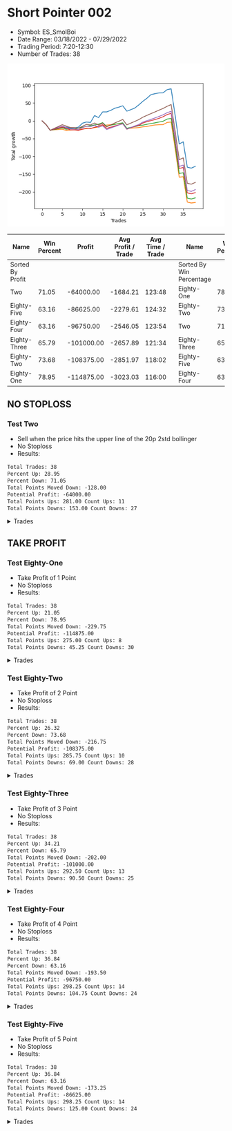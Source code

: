 # Short Pointer 002 
- Symbol: ES_SmolBoi
- Date Range: 03/18/2022 - 07/29/2022
- Trading Period: 7:20-12:30
- Number of Trades: 38

![Plot](ShortPointer002ES_SmolBoi.png)

| Name | Win Percent | Profit | Avg Profit / Trade | Avg Time / Trade |      | Name | Win Percent | Profit | Avg Profit / Trade | Avg Time / Trade |
| ---- | ----------- | ------ | ------------------ | ---------------- | ---- | ---- | ----------- | ------ | ------------------ | ---------------- |
| Sorted By <br> Profit | | | | | | Sorted By <br> Win Percentage ||||
| Two | 71.05 | -64000.00 | -1684.21 | 123:48 |     | Eighty-One | 78.95 | -114875.00 | -3023.03 | 116:00 |
| Eighty-Five | 63.16 | -86625.00 | -2279.61 | 124:32 |     | Eighty-Two | 73.68 | -108375.00 | -2851.97 | 118:02 |
| Eighty-Four | 63.16 | -96750.00 | -2546.05 | 123:54 |     | Two | 71.05 | -64000.00 | -1684.21 | 123:48 |
| Eighty-Three | 65.79 | -101000.00 | -2657.89 | 121:34 |     | Eighty-Three | 65.79 | -101000.00 | -2657.89 | 121:34 |
| Eighty-Two | 73.68 | -108375.00 | -2851.97 | 118:02 |     | Eighty-Five | 63.16 | -86625.00 | -2279.61 | 124:32 |
| Eighty-One | 78.95 | -114875.00 | -3023.03 | 116:00 |     | Eighty-Four | 63.16 | -96750.00 | -2546.05 | 123:54 |

## NO STOPLOSS

### Test Two
* Sell when the price hits the upper line of the 20p 2std bollinger
* No Stoploss
* Results:
```
Total Trades: 38
Percent Up: 28.95
Percent Down: 71.05
Total Points Moved Down: -128.00
Potential Profit: -64000.00
Total Points Ups: 281.00 Count Ups: 11
Total Points Downs: 153.00 Count Downs: 27
```

<details><summary>Trades</summary>

<code>In: 2022-03-18 12:13:00		Out: 2022-03-18 12:42:55		Total Position Time: 29:55		Total Move Down: -10.75		Total to Date: -10.75</code> <br />
<code>In: 2022-03-24 08:09:00		Out: 2022-03-24 08:38:55		Total Position Time: 29:55		Total Move Down: -15.75		Total to Date: -26.50</code> <br />
<code>In: 2022-03-25 11:34:00		Out: 2022-03-25 12:00:55		Total Position Time: 26:55		Total Move Down: 1.75		Total to Date: -24.75</code> <br />
<code>In: 2022-03-25 11:57:00		Out: 2022-03-25 12:00:55		Total Position Time: 03:55		Total Move Down: 2.75		Total to Date: -22.00</code> <br />
<code>In: 2022-03-29 08:53:00		Out: 2022-03-29 09:01:40		Total Position Time: 08:40		Total Move Down: 3.75		Total to Date: -18.25</code> <br />
<code>In: 2022-03-29 12:15:00		Out: 2022-03-29 12:27:50		Total Position Time: 12:50		Total Move Down: 0.75		Total to Date: -17.50</code> <br />
<code>In: 2022-03-31 07:39:00		Out: 2022-03-31 08:08:30		Total Position Time: 29:30		Total Move Down: -3.00		Total to Date: -20.50</code> <br />
<code>In: 2022-04-04 11:50:00		Out: 2022-04-04 12:03:40		Total Position Time: 13:40		Total Move Down: 0.75		Total to Date: -19.75</code> <br />
<code>In: 2022-04-04 11:57:00		Out: 2022-04-04 12:03:40		Total Position Time: 06:40		Total Move Down: 2.00		Total to Date: -17.75</code> <br />
<code>In: 2022-04-06 11:06:00		Out: 2022-04-06 11:08:10		Total Position Time: 02:10		Total Move Down: 11.25		Total to Date: -6.50</code> <br />
<code>In: 2022-04-20 10:50:00		Out: 2022-04-20 11:13:55		Total Position Time: 23:55		Total Move Down: 3.25		Total to Date: -3.25</code> <br />
<code>In: 2022-04-25 09:29:00		Out: 2022-04-25 09:58:55		Total Position Time: 29:55		Total Move Down: -1.25		Total to Date: -4.50</code> <br />
<code>In: 2022-04-26 10:02:00		Out: 2022-04-26 10:22:20		Total Position Time: 20:20		Total Move Down: 19.50		Total to Date: 15.00</code> <br />
<code>In: 2022-04-28 10:42:00		Out: 2022-04-28 11:11:55		Total Position Time: 29:55		Total Move Down: -5.75		Total to Date: 9.25</code> <br />
<code>In: 2022-05-04 11:07:00		Out: 2022-05-04 11:07:40		Total Position Time: 00:40		Total Move Down: 16.00		Total to Date: 25.25</code> <br />
<code>In: 2022-05-24 10:48:00		Out: 2022-05-24 11:01:50		Total Position Time: 13:50		Total Move Down: -0.00		Total to Date: 25.25</code> <br />
<code>In: 2022-05-24 10:58:00		Out: 2022-05-24 11:01:50		Total Position Time: 03:50		Total Move Down: 4.25		Total to Date: 29.50</code> <br />
<code>In: 2022-05-24 11:42:00		Out: 2022-05-24 11:43:50		Total Position Time: 01:50		Total Move Down: 6.00		Total to Date: 35.50</code> <br />
<code>In: 2022-05-25 10:40:00		Out: 2022-05-25 10:52:10		Total Position Time: 12:10		Total Move Down: 3.00		Total to Date: 38.50</code> <br />
<code>In: 2022-05-26 10:12:00		Out: 2022-05-26 10:22:35		Total Position Time: 10:35		Total Move Down: 4.00		Total to Date: 42.50</code> <br />
<code>In: 2022-05-27 12:03:00		Out: 2022-05-27 12:32:55		Total Position Time: 29:55		Total Move Down: -15.25		Total to Date: 27.25</code> <br />
<code>In: 2022-06-01 12:19:00		Out: 2022-06-01 12:30:05		Total Position Time: 11:05		Total Move Down: 4.25		Total to Date: 31.50</code> <br />
<code>In: 2022-06-07 11:38:00		Out: 2022-06-07 11:43:25		Total Position Time: 05:25		Total Move Down: 4.75		Total to Date: 36.25</code> <br />
<code>In: 2022-06-09 08:47:00		Out: 2022-06-09 09:11:05		Total Position Time: 24:05		Total Move Down: 9.00		Total to Date: 45.25</code> <br />
<code>In: 2022-06-15 11:02:00		Out: 2022-06-15 11:03:05		Total Position Time: 01:05		Total Move Down: 10.00		Total to Date: 55.25</code> <br />
<code>In: 2022-06-17 08:21:00		Out: 2022-06-17 08:45:15		Total Position Time: 24:15		Total Move Down: 8.50		Total to Date: 63.75</code> <br />
<code>In: 2022-06-17 08:35:00		Out: 2022-06-17 08:45:15		Total Position Time: 10:15		Total Move Down: 10.25		Total to Date: 74.00</code> <br />
<code>In: 2022-06-29 12:20:00		Out: 2022-06-29 12:35:20		Total Position Time: 15:20		Total Move Down: 2.50		Total to Date: 76.50</code> <br />
<code>In: 2022-06-30 08:51:00		Out: 2022-06-30 09:06:15		Total Position Time: 15:15		Total Move Down: 2.25		Total to Date: 78.75</code> <br />
<code>In: 2022-07-06 11:00:00		Out: 2022-07-06 11:00:10		Total Position Time: 00:10		Total Move Down: 0.25		Total to Date: 79.00</code> <br />
<code>In: 2022-07-06 11:11:00		Out: 2022-07-06 11:11:45		Total Position Time: 00:45		Total Move Down: 9.00		Total to Date: 88.00</code> <br />
<code>In: 2022-07-08 11:47:00		Out: 2022-07-08 11:54:00		Total Position Time: 07:00		Total Move Down: 2.25		Total to Date: 90.25</code> <br />
<code>In: 2022-07-14 08:13:00		Out: 2022-07-15 06:53:00		Total Position Time: 1360:00		Total Move Down: -75.75		Total to Date: 14.50</code> <br />
<code>In: 2022-07-14 11:09:00		Out: 2022-07-15 09:49:00		Total Position Time: 1360:00		Total Move Down: -79.50		Total to Date: -65.00</code> <br />
<code>In: 2022-07-18 08:46:00		Out: 2022-07-18 09:51:00		Total Position Time: 65:00		Total Move Down: 6.00		Total to Date: -59.00</code> <br />
<code>In: 2022-07-28 08:09:00		Out: 2022-07-29 06:49:00		Total Position Time: 1360:00		Total Move Down: -71.50		Total to Date: -130.50</code> <br />
<code>In: 2022-07-29 11:41:00		Out: 2022-07-29 12:59:00		Total Position Time: 78:00		Total Move Down: -2.50		Total to Date: -133.00</code> <br />
<code>In: 2022-07-29 12:31:00		Out: 2022-07-29 12:57:00		Total Position Time: 26:00		Total Move Down: 5.00		Total to Date: -128.00</code> <br />


</details>

## TAKE PROFIT

### Test Eighty-One
* Take Profit of 1 Point
* No Stoploss
* Results:
```
Total Trades: 38
Percent Up: 21.05
Percent Down: 78.95
Total Points Moved Down: -229.75
Potential Profit: -114875.00
Total Points Ups: 275.00 Count Ups: 8
Total Points Downs: 45.25 Count Downs: 30
```

<details><summary>Trades</summary>

<code>In: 2022-03-18 12:13:00		Out: 2022-03-18 12:42:55		Total Position Time: 29:55		Total Move Down: -10.75		Total to Date: -10.75</code> <br />
<code>In: 2022-03-24 08:09:00		Out: 2022-03-24 08:38:55		Total Position Time: 29:55		Total Move Down: -15.75		Total to Date: -26.50</code> <br />
<code>In: 2022-03-25 11:34:00		Out: 2022-03-25 11:35:15		Total Position Time: 01:15		Total Move Down: 1.25		Total to Date: -25.25</code> <br />
<code>In: 2022-03-25 11:57:00		Out: 2022-03-25 11:58:45		Total Position Time: 01:45		Total Move Down: 1.00		Total to Date: -24.25</code> <br />
<code>In: 2022-03-29 08:53:00		Out: 2022-03-29 08:57:35		Total Position Time: 04:35		Total Move Down: 1.00		Total to Date: -23.25</code> <br />
<code>In: 2022-03-29 12:15:00		Out: 2022-03-29 12:44:55		Total Position Time: 29:55		Total Move Down: -4.00		Total to Date: -27.25</code> <br />
<code>In: 2022-03-31 07:39:00		Out: 2022-03-31 07:41:25		Total Position Time: 02:25		Total Move Down: 1.25		Total to Date: -26.00</code> <br />
<code>In: 2022-04-04 11:50:00		Out: 2022-04-04 11:52:10		Total Position Time: 02:10		Total Move Down: 0.75		Total to Date: -25.25</code> <br />
<code>In: 2022-04-04 11:57:00		Out: 2022-04-04 12:00:05		Total Position Time: 03:05		Total Move Down: 1.00		Total to Date: -24.25</code> <br />
<code>In: 2022-04-06 11:06:00		Out: 2022-04-06 11:07:00		Total Position Time: 01:00		Total Move Down: 1.25		Total to Date: -23.00</code> <br />
<code>In: 2022-04-20 10:50:00		Out: 2022-04-20 10:50:20		Total Position Time: 00:20		Total Move Down: 1.00		Total to Date: -22.00</code> <br />
<code>In: 2022-04-25 09:29:00		Out: 2022-04-25 09:31:05		Total Position Time: 02:05		Total Move Down: 1.00		Total to Date: -21.00</code> <br />
<code>In: 2022-04-26 10:02:00		Out: 2022-04-26 10:02:10		Total Position Time: 00:10		Total Move Down: 2.00		Total to Date: -19.00</code> <br />
<code>In: 2022-04-28 10:42:00		Out: 2022-04-28 10:42:10		Total Position Time: 00:10		Total Move Down: 1.50		Total to Date: -17.50</code> <br />
<code>In: 2022-05-04 11:07:00		Out: 2022-05-04 11:07:10		Total Position Time: 00:10		Total Move Down: 4.25		Total to Date: -13.25</code> <br />
<code>In: 2022-05-24 10:48:00		Out: 2022-05-24 11:05:00		Total Position Time: 17:00		Total Move Down: 1.50		Total to Date: -11.75</code> <br />
<code>In: 2022-05-24 10:58:00		Out: 2022-05-24 11:01:30		Total Position Time: 03:30		Total Move Down: 1.00		Total to Date: -10.75</code> <br />
<code>In: 2022-05-24 11:42:00		Out: 2022-05-24 11:42:10		Total Position Time: 00:10		Total Move Down: 1.50		Total to Date: -9.25</code> <br />
<code>In: 2022-05-25 10:40:00		Out: 2022-05-25 10:41:05		Total Position Time: 01:05		Total Move Down: 1.25		Total to Date: -8.00</code> <br />
<code>In: 2022-05-26 10:12:00		Out: 2022-05-26 10:12:20		Total Position Time: 00:20		Total Move Down: 1.00		Total to Date: -7.00</code> <br />
<code>In: 2022-05-27 12:03:00		Out: 2022-05-27 12:32:55		Total Position Time: 29:55		Total Move Down: -15.25		Total to Date: -22.25</code> <br />
<code>In: 2022-06-01 12:19:00		Out: 2022-06-01 12:25:30		Total Position Time: 06:30		Total Move Down: 1.75		Total to Date: -20.50</code> <br />
<code>In: 2022-06-07 11:38:00		Out: 2022-06-07 11:40:55		Total Position Time: 02:55		Total Move Down: 0.75		Total to Date: -19.75</code> <br />
<code>In: 2022-06-09 08:47:00		Out: 2022-06-09 08:48:05		Total Position Time: 01:05		Total Move Down: 1.00		Total to Date: -18.75</code> <br />
<code>In: 2022-06-15 11:02:00		Out: 2022-06-15 11:02:10		Total Position Time: 00:10		Total Move Down: 2.00		Total to Date: -16.75</code> <br />
<code>In: 2022-06-17 08:21:00		Out: 2022-06-17 08:22:10		Total Position Time: 01:10		Total Move Down: 1.25		Total to Date: -15.50</code> <br />
<code>In: 2022-06-17 08:35:00		Out: 2022-06-17 08:35:45		Total Position Time: 00:45		Total Move Down: 2.00		Total to Date: -13.50</code> <br />
<code>In: 2022-06-29 12:20:00		Out: 2022-06-29 12:34:15		Total Position Time: 14:15		Total Move Down: 2.00		Total to Date: -11.50</code> <br />
<code>In: 2022-06-30 08:51:00		Out: 2022-06-30 09:06:00		Total Position Time: 15:00		Total Move Down: 0.75		Total to Date: -10.75</code> <br />
<code>In: 2022-07-06 11:00:00		Out: 2022-07-06 11:00:10		Total Position Time: 00:10		Total Move Down: 0.25		Total to Date: -10.50</code> <br />
<code>In: 2022-07-06 11:11:00		Out: 2022-07-06 11:11:10		Total Position Time: 00:10		Total Move Down: 6.00		Total to Date: -4.50</code> <br />
<code>In: 2022-07-08 11:47:00		Out: 2022-07-08 11:49:25		Total Position Time: 02:25		Total Move Down: 1.25		Total to Date: -3.25</code> <br />
<code>In: 2022-07-14 08:13:00		Out: 2022-07-15 06:53:00		Total Position Time: 1360:00		Total Move Down: -75.75		Total to Date: -79.00</code> <br />
<code>In: 2022-07-14 11:09:00		Out: 2022-07-15 09:49:00		Total Position Time: 1360:00		Total Move Down: -79.50		Total to Date: -158.50</code> <br />
<code>In: 2022-07-18 08:46:00		Out: 2022-07-18 09:08:00		Total Position Time: 22:00		Total Move Down: 1.25		Total to Date: -157.25</code> <br />
<code>In: 2022-07-28 08:09:00		Out: 2022-07-29 06:49:00		Total Position Time: 1360:00		Total Move Down: -71.50		Total to Date: -228.75</code> <br />
<code>In: 2022-07-29 11:41:00		Out: 2022-07-29 12:59:00		Total Position Time: 78:00		Total Move Down: -2.50		Total to Date: -231.25</code> <br />
<code>In: 2022-07-29 12:31:00		Out: 2022-07-29 12:54:00		Total Position Time: 23:00		Total Move Down: 1.50		Total to Date: -229.75</code> <br />


</details>

### Test Eighty-Two
* Take Profit of 2 Point
* No Stoploss
* Results:
```
Total Trades: 38
Percent Up: 26.32
Percent Down: 73.68
Total Points Moved Down: -216.75
Potential Profit: -108375.00
Total Points Ups: 285.75 Count Ups: 10
Total Points Downs: 69.00 Count Downs: 28
```

<details><summary>Trades</summary>

<code>In: 2022-03-18 12:13:00		Out: 2022-03-18 12:42:55		Total Position Time: 29:55		Total Move Down: -10.75		Total to Date: -10.75</code> <br />
<code>In: 2022-03-24 08:09:00		Out: 2022-03-24 08:38:55		Total Position Time: 29:55		Total Move Down: -15.75		Total to Date: -26.50</code> <br />
<code>In: 2022-03-25 11:34:00		Out: 2022-03-25 11:40:25		Total Position Time: 06:25		Total Move Down: 2.00		Total to Date: -24.50</code> <br />
<code>In: 2022-03-25 11:57:00		Out: 2022-03-25 12:00:50		Total Position Time: 03:50		Total Move Down: 2.75		Total to Date: -21.75</code> <br />
<code>In: 2022-03-29 08:53:00		Out: 2022-03-29 08:58:35		Total Position Time: 05:35		Total Move Down: 2.00		Total to Date: -19.75</code> <br />
<code>In: 2022-03-29 12:15:00		Out: 2022-03-29 12:44:55		Total Position Time: 29:55		Total Move Down: -4.00		Total to Date: -23.75</code> <br />
<code>In: 2022-03-31 07:39:00		Out: 2022-03-31 07:41:50		Total Position Time: 02:50		Total Move Down: 1.75		Total to Date: -22.00</code> <br />
<code>In: 2022-04-04 11:50:00		Out: 2022-04-04 12:19:55		Total Position Time: 29:55		Total Move Down: -0.25		Total to Date: -22.25</code> <br />
<code>In: 2022-04-04 11:57:00		Out: 2022-04-04 12:03:35		Total Position Time: 06:35		Total Move Down: 1.75		Total to Date: -20.50</code> <br />
<code>In: 2022-04-06 11:06:00		Out: 2022-04-06 11:07:05		Total Position Time: 01:05		Total Move Down: 2.75		Total to Date: -17.75</code> <br />
<code>In: 2022-04-20 10:50:00		Out: 2022-04-20 10:51:30		Total Position Time: 01:30		Total Move Down: 2.25		Total to Date: -15.50</code> <br />
<code>In: 2022-04-25 09:29:00		Out: 2022-04-25 09:31:10		Total Position Time: 02:10		Total Move Down: 2.25		Total to Date: -13.25</code> <br />
<code>In: 2022-04-26 10:02:00		Out: 2022-04-26 10:02:10		Total Position Time: 00:10		Total Move Down: 2.00		Total to Date: -11.25</code> <br />
<code>In: 2022-04-28 10:42:00		Out: 2022-04-28 10:44:05		Total Position Time: 02:05		Total Move Down: 2.00		Total to Date: -9.25</code> <br />
<code>In: 2022-05-04 11:07:00		Out: 2022-05-04 11:07:10		Total Position Time: 00:10		Total Move Down: 4.25		Total to Date: -5.00</code> <br />
<code>In: 2022-05-24 10:48:00		Out: 2022-05-24 11:17:55		Total Position Time: 29:55		Total Move Down: -10.50		Total to Date: -15.50</code> <br />
<code>In: 2022-05-24 10:58:00		Out: 2022-05-24 11:01:40		Total Position Time: 03:40		Total Move Down: 3.25		Total to Date: -12.25</code> <br />
<code>In: 2022-05-24 11:42:00		Out: 2022-05-24 11:42:20		Total Position Time: 00:20		Total Move Down: 2.25		Total to Date: -10.00</code> <br />
<code>In: 2022-05-25 10:40:00		Out: 2022-05-25 10:41:15		Total Position Time: 01:15		Total Move Down: 2.50		Total to Date: -7.50</code> <br />
<code>In: 2022-05-26 10:12:00		Out: 2022-05-26 10:12:40		Total Position Time: 00:40		Total Move Down: 2.00		Total to Date: -5.50</code> <br />
<code>In: 2022-05-27 12:03:00		Out: 2022-05-27 12:32:55		Total Position Time: 29:55		Total Move Down: -15.25		Total to Date: -20.75</code> <br />
<code>In: 2022-06-01 12:19:00		Out: 2022-06-01 12:25:40		Total Position Time: 06:40		Total Move Down: 2.50		Total to Date: -18.25</code> <br />
<code>In: 2022-06-07 11:38:00		Out: 2022-06-07 11:41:50		Total Position Time: 03:50		Total Move Down: 2.00		Total to Date: -16.25</code> <br />
<code>In: 2022-06-09 08:47:00		Out: 2022-06-09 08:48:20		Total Position Time: 01:20		Total Move Down: 2.75		Total to Date: -13.50</code> <br />
<code>In: 2022-06-15 11:02:00		Out: 2022-06-15 11:02:45		Total Position Time: 00:45		Total Move Down: 1.50		Total to Date: -12.00</code> <br />
<code>In: 2022-06-17 08:21:00		Out: 2022-06-17 08:22:40		Total Position Time: 01:40		Total Move Down: 2.50		Total to Date: -9.50</code> <br />
<code>In: 2022-06-17 08:35:00		Out: 2022-06-17 08:35:45		Total Position Time: 00:45		Total Move Down: 2.00		Total to Date: -7.50</code> <br />
<code>In: 2022-06-29 12:20:00		Out: 2022-06-29 12:34:15		Total Position Time: 14:15		Total Move Down: 2.00		Total to Date: -5.50</code> <br />
<code>In: 2022-06-30 08:51:00		Out: 2022-06-30 09:06:15		Total Position Time: 15:15		Total Move Down: 2.25		Total to Date: -3.25</code> <br />
<code>In: 2022-07-06 11:00:00		Out: 2022-07-06 11:00:15		Total Position Time: 00:15		Total Move Down: 2.25		Total to Date: -1.00</code> <br />
<code>In: 2022-07-06 11:11:00		Out: 2022-07-06 11:11:10		Total Position Time: 00:10		Total Move Down: 6.00		Total to Date: 5.00</code> <br />
<code>In: 2022-07-08 11:47:00		Out: 2022-07-08 11:53:50		Total Position Time: 06:50		Total Move Down: 2.00		Total to Date: 7.00</code> <br />
<code>In: 2022-07-14 08:13:00		Out: 2022-07-15 06:53:00		Total Position Time: 1360:00		Total Move Down: -75.75		Total to Date: -68.75</code> <br />
<code>In: 2022-07-14 11:09:00		Out: 2022-07-15 09:49:00		Total Position Time: 1360:00		Total Move Down: -79.50		Total to Date: -148.25</code> <br />
<code>In: 2022-07-18 08:46:00		Out: 2022-07-18 09:19:00		Total Position Time: 33:00		Total Move Down: 2.25		Total to Date: -146.00</code> <br />
<code>In: 2022-07-28 08:09:00		Out: 2022-07-29 06:49:00		Total Position Time: 1360:00		Total Move Down: -71.50		Total to Date: -217.50</code> <br />
<code>In: 2022-07-29 11:41:00		Out: 2022-07-29 12:59:00		Total Position Time: 78:00		Total Move Down: -2.50		Total to Date: -220.00</code> <br />
<code>In: 2022-07-29 12:31:00		Out: 2022-07-29 12:56:00		Total Position Time: 25:00		Total Move Down: 3.25		Total to Date: -216.75</code> <br />


</details>

### Test Eighty-Three
* Take Profit of 3 Point
* No Stoploss
* Results:
```
Total Trades: 38
Percent Up: 34.21
Percent Down: 65.79
Total Points Moved Down: -202.00
Potential Profit: -101000.00
Total Points Ups: 292.50 Count Ups: 13
Total Points Downs: 90.50 Count Downs: 25
```

<details><summary>Trades</summary>

<code>In: 2022-03-18 12:13:00		Out: 2022-03-18 12:42:55		Total Position Time: 29:55		Total Move Down: -10.75		Total to Date: -10.75</code> <br />
<code>In: 2022-03-24 08:09:00		Out: 2022-03-24 08:38:55		Total Position Time: 29:55		Total Move Down: -15.75		Total to Date: -26.50</code> <br />
<code>In: 2022-03-25 11:34:00		Out: 2022-03-25 12:01:45		Total Position Time: 27:45		Total Move Down: 3.00		Total to Date: -23.50</code> <br />
<code>In: 2022-03-25 11:57:00		Out: 2022-03-25 12:01:00		Total Position Time: 04:00		Total Move Down: 3.00		Total to Date: -20.50</code> <br />
<code>In: 2022-03-29 08:53:00		Out: 2022-03-29 09:01:35		Total Position Time: 08:35		Total Move Down: 3.25		Total to Date: -17.25</code> <br />
<code>In: 2022-03-29 12:15:00		Out: 2022-03-29 12:44:55		Total Position Time: 29:55		Total Move Down: -4.00		Total to Date: -21.25</code> <br />
<code>In: 2022-03-31 07:39:00		Out: 2022-03-31 08:08:55		Total Position Time: 29:55		Total Move Down: -4.00		Total to Date: -25.25</code> <br />
<code>In: 2022-04-04 11:50:00		Out: 2022-04-04 12:19:55		Total Position Time: 29:55		Total Move Down: -0.25		Total to Date: -25.50</code> <br />
<code>In: 2022-04-04 11:57:00		Out: 2022-04-04 12:26:55		Total Position Time: 29:55		Total Move Down: -1.50		Total to Date: -27.00</code> <br />
<code>In: 2022-04-06 11:06:00		Out: 2022-04-06 11:07:15		Total Position Time: 01:15		Total Move Down: 3.50		Total to Date: -23.50</code> <br />
<code>In: 2022-04-20 10:50:00		Out: 2022-04-20 10:55:05		Total Position Time: 05:05		Total Move Down: 2.75		Total to Date: -20.75</code> <br />
<code>In: 2022-04-25 09:29:00		Out: 2022-04-25 09:58:55		Total Position Time: 29:55		Total Move Down: -1.25		Total to Date: -22.00</code> <br />
<code>In: 2022-04-26 10:02:00		Out: 2022-04-26 10:02:25		Total Position Time: 00:25		Total Move Down: 4.00		Total to Date: -18.00</code> <br />
<code>In: 2022-04-28 10:42:00		Out: 2022-04-28 10:44:10		Total Position Time: 02:10		Total Move Down: 3.25		Total to Date: -14.75</code> <br />
<code>In: 2022-05-04 11:07:00		Out: 2022-05-04 11:07:10		Total Position Time: 00:10		Total Move Down: 4.25		Total to Date: -10.50</code> <br />
<code>In: 2022-05-24 10:48:00		Out: 2022-05-24 11:17:55		Total Position Time: 29:55		Total Move Down: -10.50		Total to Date: -21.00</code> <br />
<code>In: 2022-05-24 10:58:00		Out: 2022-05-24 11:01:40		Total Position Time: 03:40		Total Move Down: 3.25		Total to Date: -17.75</code> <br />
<code>In: 2022-05-24 11:42:00		Out: 2022-05-24 11:43:10		Total Position Time: 01:10		Total Move Down: 3.50		Total to Date: -14.25</code> <br />
<code>In: 2022-05-25 10:40:00		Out: 2022-05-25 10:52:10		Total Position Time: 12:10		Total Move Down: 3.00		Total to Date: -11.25</code> <br />
<code>In: 2022-05-26 10:12:00		Out: 2022-05-26 10:12:45		Total Position Time: 00:45		Total Move Down: 3.00		Total to Date: -8.25</code> <br />
<code>In: 2022-05-27 12:03:00		Out: 2022-05-27 12:32:55		Total Position Time: 29:55		Total Move Down: -15.25		Total to Date: -23.50</code> <br />
<code>In: 2022-06-01 12:19:00		Out: 2022-06-01 12:30:05		Total Position Time: 11:05		Total Move Down: 4.25		Total to Date: -19.25</code> <br />
<code>In: 2022-06-07 11:38:00		Out: 2022-06-07 11:43:00		Total Position Time: 05:00		Total Move Down: 3.75		Total to Date: -15.50</code> <br />
<code>In: 2022-06-09 08:47:00		Out: 2022-06-09 08:48:20		Total Position Time: 01:20		Total Move Down: 2.75		Total to Date: -12.75</code> <br />
<code>In: 2022-06-15 11:02:00		Out: 2022-06-15 11:03:00		Total Position Time: 01:00		Total Move Down: 6.75		Total to Date: -6.00</code> <br />
<code>In: 2022-06-17 08:21:00		Out: 2022-06-17 08:22:45		Total Position Time: 01:45		Total Move Down: 3.75		Total to Date: -2.25</code> <br />
<code>In: 2022-06-17 08:35:00		Out: 2022-06-17 08:36:55		Total Position Time: 01:55		Total Move Down: 3.00		Total to Date: 0.75</code> <br />
<code>In: 2022-06-29 12:20:00		Out: 2022-06-29 12:35:15		Total Position Time: 15:15		Total Move Down: 3.00		Total to Date: 3.75</code> <br />
<code>In: 2022-06-30 08:51:00		Out: 2022-06-30 09:06:20		Total Position Time: 15:20		Total Move Down: 3.50		Total to Date: 7.25</code> <br />
<code>In: 2022-07-06 11:00:00		Out: 2022-07-06 11:00:40		Total Position Time: 00:40		Total Move Down: 4.50		Total to Date: 11.75</code> <br />
<code>In: 2022-07-06 11:11:00		Out: 2022-07-06 11:11:10		Total Position Time: 00:10		Total Move Down: 6.00		Total to Date: 17.75</code> <br />
<code>In: 2022-07-08 11:47:00		Out: 2022-07-08 11:54:10		Total Position Time: 07:10		Total Move Down: 3.50		Total to Date: 21.25</code> <br />
<code>In: 2022-07-14 08:13:00		Out: 2022-07-15 06:53:00		Total Position Time: 1360:00		Total Move Down: -75.75		Total to Date: -54.50</code> <br />
<code>In: 2022-07-14 11:09:00		Out: 2022-07-15 09:49:00		Total Position Time: 1360:00		Total Move Down: -79.50		Total to Date: -134.00</code> <br />
<code>In: 2022-07-18 08:46:00		Out: 2022-07-18 09:26:00		Total Position Time: 40:00		Total Move Down: 2.75		Total to Date: -131.25</code> <br />
<code>In: 2022-07-28 08:09:00		Out: 2022-07-29 06:49:00		Total Position Time: 1360:00		Total Move Down: -71.50		Total to Date: -202.75</code> <br />
<code>In: 2022-07-29 11:41:00		Out: 2022-07-29 12:59:00		Total Position Time: 78:00		Total Move Down: -2.50		Total to Date: -205.25</code> <br />
<code>In: 2022-07-29 12:31:00		Out: 2022-07-29 12:56:00		Total Position Time: 25:00		Total Move Down: 3.25		Total to Date: -202.00</code> <br />


</details>

### Test Eighty-Four
* Take Profit of 4 Point
* No Stoploss
* Results:
```
Total Trades: 38
Percent Up: 36.84
Percent Down: 63.16
Total Points Moved Down: -193.50
Potential Profit: -96750.00
Total Points Ups: 298.25 Count Ups: 14
Total Points Downs: 104.75 Count Downs: 24
```

<details><summary>Trades</summary>

<code>In: 2022-03-18 12:13:00		Out: 2022-03-18 12:42:55		Total Position Time: 29:55		Total Move Down: -10.75		Total to Date: -10.75</code> <br />
<code>In: 2022-03-24 08:09:00		Out: 2022-03-24 08:38:55		Total Position Time: 29:55		Total Move Down: -15.75		Total to Date: -26.50</code> <br />
<code>In: 2022-03-25 11:34:00		Out: 2022-03-25 12:01:55		Total Position Time: 27:55		Total Move Down: 4.25		Total to Date: -22.25</code> <br />
<code>In: 2022-03-25 11:57:00		Out: 2022-03-25 12:01:45		Total Position Time: 04:45		Total Move Down: 4.00		Total to Date: -18.25</code> <br />
<code>In: 2022-03-29 08:53:00		Out: 2022-03-29 09:01:40		Total Position Time: 08:40		Total Move Down: 3.75		Total to Date: -14.50</code> <br />
<code>In: 2022-03-29 12:15:00		Out: 2022-03-29 12:44:55		Total Position Time: 29:55		Total Move Down: -4.00		Total to Date: -18.50</code> <br />
<code>In: 2022-03-31 07:39:00		Out: 2022-03-31 08:08:55		Total Position Time: 29:55		Total Move Down: -4.00		Total to Date: -22.50</code> <br />
<code>In: 2022-04-04 11:50:00		Out: 2022-04-04 12:19:55		Total Position Time: 29:55		Total Move Down: -0.25		Total to Date: -22.75</code> <br />
<code>In: 2022-04-04 11:57:00		Out: 2022-04-04 12:26:55		Total Position Time: 29:55		Total Move Down: -1.50		Total to Date: -24.25</code> <br />
<code>In: 2022-04-06 11:06:00		Out: 2022-04-06 11:07:20		Total Position Time: 01:20		Total Move Down: 5.25		Total to Date: -19.00</code> <br />
<code>In: 2022-04-20 10:50:00		Out: 2022-04-20 11:14:30		Total Position Time: 24:30		Total Move Down: 4.00		Total to Date: -15.00</code> <br />
<code>In: 2022-04-25 09:29:00		Out: 2022-04-25 09:58:55		Total Position Time: 29:55		Total Move Down: -1.25		Total to Date: -16.25</code> <br />
<code>In: 2022-04-26 10:02:00		Out: 2022-04-26 10:02:25		Total Position Time: 00:25		Total Move Down: 4.00		Total to Date: -12.25</code> <br />
<code>In: 2022-04-28 10:42:00		Out: 2022-04-28 11:11:55		Total Position Time: 29:55		Total Move Down: -5.75		Total to Date: -18.00</code> <br />
<code>In: 2022-05-04 11:07:00		Out: 2022-05-04 11:07:10		Total Position Time: 00:10		Total Move Down: 4.25		Total to Date: -13.75</code> <br />
<code>In: 2022-05-24 10:48:00		Out: 2022-05-24 11:17:55		Total Position Time: 29:55		Total Move Down: -10.50		Total to Date: -24.25</code> <br />
<code>In: 2022-05-24 10:58:00		Out: 2022-05-24 11:01:45		Total Position Time: 03:45		Total Move Down: 4.00		Total to Date: -20.25</code> <br />
<code>In: 2022-05-24 11:42:00		Out: 2022-05-24 11:43:15		Total Position Time: 01:15		Total Move Down: 4.00		Total to Date: -16.25</code> <br />
<code>In: 2022-05-25 10:40:00		Out: 2022-05-25 10:53:35		Total Position Time: 13:35		Total Move Down: 4.50		Total to Date: -11.75</code> <br />
<code>In: 2022-05-26 10:12:00		Out: 2022-05-26 10:22:35		Total Position Time: 10:35		Total Move Down: 4.00		Total to Date: -7.75</code> <br />
<code>In: 2022-05-27 12:03:00		Out: 2022-05-27 12:32:55		Total Position Time: 29:55		Total Move Down: -15.25		Total to Date: -23.00</code> <br />
<code>In: 2022-06-01 12:19:00		Out: 2022-06-01 12:30:05		Total Position Time: 11:05		Total Move Down: 4.25		Total to Date: -18.75</code> <br />
<code>In: 2022-06-07 11:38:00		Out: 2022-06-07 11:43:05		Total Position Time: 05:05		Total Move Down: 4.50		Total to Date: -14.25</code> <br />
<code>In: 2022-06-09 08:47:00		Out: 2022-06-09 08:48:35		Total Position Time: 01:35		Total Move Down: 4.25		Total to Date: -10.00</code> <br />
<code>In: 2022-06-15 11:02:00		Out: 2022-06-15 11:03:00		Total Position Time: 01:00		Total Move Down: 6.75		Total to Date: -3.25</code> <br />
<code>In: 2022-06-17 08:21:00		Out: 2022-06-17 08:23:10		Total Position Time: 02:10		Total Move Down: 3.75		Total to Date: 0.50</code> <br />
<code>In: 2022-06-17 08:35:00		Out: 2022-06-17 08:38:35		Total Position Time: 03:35		Total Move Down: 3.75		Total to Date: 4.25</code> <br />
<code>In: 2022-06-29 12:20:00		Out: 2022-06-29 12:37:05		Total Position Time: 17:05		Total Move Down: 4.00		Total to Date: 8.25</code> <br />
<code>In: 2022-06-30 08:51:00		Out: 2022-06-30 09:07:15		Total Position Time: 16:15		Total Move Down: 4.25		Total to Date: 12.50</code> <br />
<code>In: 2022-07-06 11:00:00		Out: 2022-07-06 11:00:40		Total Position Time: 00:40		Total Move Down: 4.50		Total to Date: 17.00</code> <br />
<code>In: 2022-07-06 11:11:00		Out: 2022-07-06 11:11:10		Total Position Time: 00:10		Total Move Down: 6.00		Total to Date: 23.00</code> <br />
<code>In: 2022-07-08 11:47:00		Out: 2022-07-08 11:54:40		Total Position Time: 07:40		Total Move Down: 4.00		Total to Date: 27.00</code> <br />
<code>In: 2022-07-14 08:13:00		Out: 2022-07-15 06:53:00		Total Position Time: 1360:00		Total Move Down: -75.75		Total to Date: -48.75</code> <br />
<code>In: 2022-07-14 11:09:00		Out: 2022-07-15 09:49:00		Total Position Time: 1360:00		Total Move Down: -79.50		Total to Date: -128.25</code> <br />
<code>In: 2022-07-18 08:46:00		Out: 2022-07-18 09:48:00		Total Position Time: 62:00		Total Move Down: 3.75		Total to Date: -124.50</code> <br />
<code>In: 2022-07-28 08:09:00		Out: 2022-07-29 06:49:00		Total Position Time: 1360:00		Total Move Down: -71.50		Total to Date: -196.00</code> <br />
<code>In: 2022-07-29 11:41:00		Out: 2022-07-29 12:59:00		Total Position Time: 78:00		Total Move Down: -2.50		Total to Date: -198.50</code> <br />
<code>In: 2022-07-29 12:31:00		Out: 2022-07-29 12:57:00		Total Position Time: 26:00		Total Move Down: 5.00		Total to Date: -193.50</code> <br />


</details>

### Test Eighty-Five
* Take Profit of 5 Point
* No Stoploss
* Results:
```
Total Trades: 38
Percent Up: 36.84
Percent Down: 63.16
Total Points Moved Down: -173.25
Potential Profit: -86625.00
Total Points Ups: 298.25 Count Ups: 14
Total Points Downs: 125.00 Count Downs: 24
```

<details><summary>Trades</summary>

<code>In: 2022-03-18 12:13:00		Out: 2022-03-18 12:42:55		Total Position Time: 29:55		Total Move Down: -10.75		Total to Date: -10.75</code> <br />
<code>In: 2022-03-24 08:09:00		Out: 2022-03-24 08:38:55		Total Position Time: 29:55		Total Move Down: -15.75		Total to Date: -26.50</code> <br />
<code>In: 2022-03-25 11:34:00		Out: 2022-03-25 12:02:00		Total Position Time: 28:00		Total Move Down: 5.25		Total to Date: -21.25</code> <br />
<code>In: 2022-03-25 11:57:00		Out: 2022-03-25 12:01:55		Total Position Time: 04:55		Total Move Down: 5.25		Total to Date: -16.00</code> <br />
<code>In: 2022-03-29 08:53:00		Out: 2022-03-29 09:02:10		Total Position Time: 09:10		Total Move Down: 5.25		Total to Date: -10.75</code> <br />
<code>In: 2022-03-29 12:15:00		Out: 2022-03-29 12:44:55		Total Position Time: 29:55		Total Move Down: -4.00		Total to Date: -14.75</code> <br />
<code>In: 2022-03-31 07:39:00		Out: 2022-03-31 08:08:55		Total Position Time: 29:55		Total Move Down: -4.00		Total to Date: -18.75</code> <br />
<code>In: 2022-04-04 11:50:00		Out: 2022-04-04 12:19:55		Total Position Time: 29:55		Total Move Down: -0.25		Total to Date: -19.00</code> <br />
<code>In: 2022-04-04 11:57:00		Out: 2022-04-04 12:26:55		Total Position Time: 29:55		Total Move Down: -1.50		Total to Date: -20.50</code> <br />
<code>In: 2022-04-06 11:06:00		Out: 2022-04-06 11:07:20		Total Position Time: 01:20		Total Move Down: 5.25		Total to Date: -15.25</code> <br />
<code>In: 2022-04-20 10:50:00		Out: 2022-04-20 11:17:15		Total Position Time: 27:15		Total Move Down: 5.25		Total to Date: -10.00</code> <br />
<code>In: 2022-04-25 09:29:00		Out: 2022-04-25 09:58:55		Total Position Time: 29:55		Total Move Down: -1.25		Total to Date: -11.25</code> <br />
<code>In: 2022-04-26 10:02:00		Out: 2022-04-26 10:02:30		Total Position Time: 00:30		Total Move Down: 5.25		Total to Date: -6.00</code> <br />
<code>In: 2022-04-28 10:42:00		Out: 2022-04-28 11:11:55		Total Position Time: 29:55		Total Move Down: -5.75		Total to Date: -11.75</code> <br />
<code>In: 2022-05-04 11:07:00		Out: 2022-05-04 11:07:15		Total Position Time: 00:15		Total Move Down: 5.50		Total to Date: -6.25</code> <br />
<code>In: 2022-05-24 10:48:00		Out: 2022-05-24 11:17:55		Total Position Time: 29:55		Total Move Down: -10.50		Total to Date: -16.75</code> <br />
<code>In: 2022-05-24 10:58:00		Out: 2022-05-24 11:04:55		Total Position Time: 06:55		Total Move Down: 5.00		Total to Date: -11.75</code> <br />
<code>In: 2022-05-24 11:42:00		Out: 2022-05-24 11:43:25		Total Position Time: 01:25		Total Move Down: 5.75		Total to Date: -6.00</code> <br />
<code>In: 2022-05-25 10:40:00		Out: 2022-05-25 10:56:15		Total Position Time: 16:15		Total Move Down: 4.75		Total to Date: -1.25</code> <br />
<code>In: 2022-05-26 10:12:00		Out: 2022-05-26 10:22:50		Total Position Time: 10:50		Total Move Down: 5.25		Total to Date: 4.00</code> <br />
<code>In: 2022-05-27 12:03:00		Out: 2022-05-27 12:32:55		Total Position Time: 29:55		Total Move Down: -15.25		Total to Date: -11.25</code> <br />
<code>In: 2022-06-01 12:19:00		Out: 2022-06-01 12:32:50		Total Position Time: 13:50		Total Move Down: 5.00		Total to Date: -6.25</code> <br />
<code>In: 2022-06-07 11:38:00		Out: 2022-06-07 11:43:25		Total Position Time: 05:25		Total Move Down: 4.75		Total to Date: -1.50</code> <br />
<code>In: 2022-06-09 08:47:00		Out: 2022-06-09 08:48:50		Total Position Time: 01:50		Total Move Down: 5.25		Total to Date: 3.75</code> <br />
<code>In: 2022-06-15 11:02:00		Out: 2022-06-15 11:03:00		Total Position Time: 01:00		Total Move Down: 6.75		Total to Date: 10.50</code> <br />
<code>In: 2022-06-17 08:21:00		Out: 2022-06-17 08:24:15		Total Position Time: 03:15		Total Move Down: 5.00		Total to Date: 15.50</code> <br />
<code>In: 2022-06-17 08:35:00		Out: 2022-06-17 08:39:00		Total Position Time: 04:00		Total Move Down: 5.00		Total to Date: 20.50</code> <br />
<code>In: 2022-06-29 12:20:00		Out: 2022-06-29 12:41:05		Total Position Time: 21:05		Total Move Down: 4.75		Total to Date: 25.25</code> <br />
<code>In: 2022-06-30 08:51:00		Out: 2022-06-30 09:09:40		Total Position Time: 18:40		Total Move Down: 5.00		Total to Date: 30.25</code> <br />
<code>In: 2022-07-06 11:00:00		Out: 2022-07-06 11:01:15		Total Position Time: 01:15		Total Move Down: 4.75		Total to Date: 35.00</code> <br />
<code>In: 2022-07-06 11:11:00		Out: 2022-07-06 11:11:10		Total Position Time: 00:10		Total Move Down: 6.00		Total to Date: 41.00</code> <br />
<code>In: 2022-07-08 11:47:00		Out: 2022-07-08 11:55:00		Total Position Time: 08:00		Total Move Down: 5.00		Total to Date: 46.00</code> <br />
<code>In: 2022-07-14 08:13:00		Out: 2022-07-15 06:53:00		Total Position Time: 1360:00		Total Move Down: -75.75		Total to Date: -29.75</code> <br />
<code>In: 2022-07-14 11:09:00		Out: 2022-07-15 09:49:00		Total Position Time: 1360:00		Total Move Down: -79.50		Total to Date: -109.25</code> <br />
<code>In: 2022-07-18 08:46:00		Out: 2022-07-18 09:50:00		Total Position Time: 64:00		Total Move Down: 5.00		Total to Date: -104.25</code> <br />
<code>In: 2022-07-28 08:09:00		Out: 2022-07-29 06:49:00		Total Position Time: 1360:00		Total Move Down: -71.50		Total to Date: -175.75</code> <br />
<code>In: 2022-07-29 11:41:00		Out: 2022-07-29 12:59:00		Total Position Time: 78:00		Total Move Down: -2.50		Total to Date: -178.25</code> <br />
<code>In: 2022-07-29 12:31:00		Out: 2022-07-29 12:57:00		Total Position Time: 26:00		Total Move Down: 5.00		Total to Date: -173.25</code> <br />


</details>
